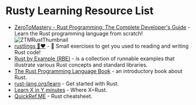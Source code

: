 # Rusty Learning Resource List
- [ZeroToMastery - Rust Programming: The Complete Developer's Guide](https://zerotomastery.io/courses/learn-rust/) - Learn the Rust programming language from scratch!
![ZTMRustThumbnail](https://images.ctfassets.net/aq13lwl6616q/2Suf3pyuUdK6bxjR5jcaSE/4b9f3f86834a3ce65d1c83e3a11c8dcd/rust_programming_zero_to_mastery.png?w=800&h=450&q=50&fm=png)
- [rustlings 🦀❤️](https://github.com/rust-lang/rustlings) - 🦀 Small exercises to get you used to reading and writing Rust code!
- [Rust by Example (RBE)](https://doc.rust-lang.org/stable/rust-by-example/) - is a collection of runnable examples that illustrate various Rust concepts and standard libraries. 
- [The Rust Programming Language Book](https://doc.rust-lang.org/stable/book/) - an introductory book about Rust.
- [rust-lang.org/learn](https://www.rust-lang.org/learn) - Get started with Rust.
- [Learn X in Y minutes](https://learnxinyminutes.com/docs/rust/) - Where X=Rust.
- [QuickRef.ME](https://quickref.me/rust) - Rust cheatsheet.